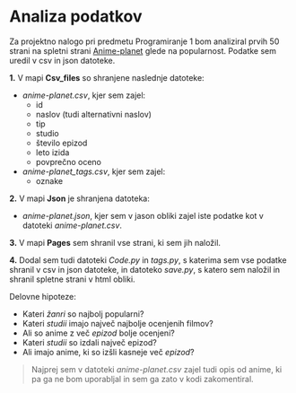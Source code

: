 # Analiza podatkov


Za projektno nalogo pri predmetu Programiranje 1 bom analiziral prvih 50 strani na spletni strani
[Anime-planet](https://www.anime-planet.com/anime/all) glede na popularnost. Podatke sem uredil v csv in json datoteke. 


**1.** V mapi **Csv_files** so shranjene naslednje datoteke:
- *anime-planet.csv*, kjer sem zajel:
  * id
  * naslov (tudi alternativni naslov)
  * tip
  * studio
  * število epizod
  * leto izida
  * povprečno oceno
- *anime-planet_tags.csv*, kjer sem zajel:
  * oznake


**2.** V mapi **Json** je shranjena datoteka:
- *anime-planet.json*, kjer sem v jason obliki zajel iste podatke kot v datoteki *anime-planet.csv*.

**3.** V mapi **Pages** sem shranil vse strani, ki sem jih naložil.

**4.** Dodal sem tudi datoteki *Code.py* in *tags.py*, s katerima sem vse podatke shranil v csv in json datoteke, in datoteko *save.py*, s katero sem naložil in shranil spletne strani v html obliki.

Delovne hipoteze:
* Kateri *žanri* so najbolj popularni?
* Kateri *studii* imajo največ najbolje ocenjenih filmov?
* Ali so anime z več *epizod* bolje ocenjeni?
* Kateri *studii* so izdali največ epizod?
* Ali imajo anime, ki so izšli kasneje več *epizod*?

> Najprej sem v datoteki *anime-planet.csv* zajel tudi opis od anime, ki pa ga ne bom uporabljal in sem ga zato v kodi zakomentiral.
